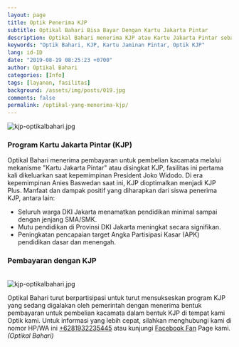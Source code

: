 ```yaml
---
layout: page
title: Optik Penerima KJP
subtitle: Optikal Bahari Bisa Bayar Dengan Kartu Jakarta Pintar
description: Optikal Bahari menerima KJP atau Kartu Jakarta Pintar sebagai media pembayaran untuk pembelian kacamata di optik kami.
keywords: "Optik Bahari, KJP, Kartu Jaminan Pintar, Optik KJP"
lang: id-ID
date: "2019-08-19 08:25:23 +0700"
author: Optikal Bahari
categories: [Info]
tags: [layanan, fasilitas]
background: /assets/img/posts/019.jpg
comments: false
permalink: /optikal-yang-menerima-kjp/
---
```


<div class="card-deck mb-3">
<div class="card shadow p-3 mb-5 bg-white rounded">
<img data-src="/assets/img/posts/optikal-bahari-kjp/kjp-optikalbahari-01.jpg" src="/assets/img/posts/optikal-bahari-kjp/kjp-optikalbahari-01.jpg" class="card-img-top img-fluid shadow" alt="kjp-optikalbahari.jpg"><br />

<h3>Program Kartu Jakarta Pintar (KJP)</h3>
<p>
Optikal Bahari menerima pembayaran untuk pembelian kacamata melalui mekanisme "Kartu Jakarta Pintar" atau disingkat KJP, fasilitas ini pertama kali dikeluarkan saat kepemimpinan President Joko Widodo. Di era kepemimpinan Anies Baswedan saat ini, KJP dioptimalkan menjadi KJP Plus. Manfaat dan dampak positif yang diharapkan dari siswa penerima KJP, antara lain:
</p>

<ul>
    <li>Seluruh warga DKI Jakarta menamatkan pendidikan minimal sampai dengan jenjang SMA/SMK.</li>
    <li>Mutu pendidikan di Provinsi DKI Jakarta meningkat secara signifikan.</li>
    <li>Peningkatan pencapaian target Angka Partisipasi Kasar (APK) pendidikan dasar dan menengah.</li>
</ul>

<h3>Pembayaran dengan KJP</h3>
<br />
<img data-src="/assets/img/posts/optikal-bahari-kjp/kjp-optikalbahari-02.jpg" src="/assets/img/posts/optikal-bahari-kjp/kjp-optikalbahari-02.jpg" class="rounded mx-auto d-block rounded-lg img-fluid shadow"  alt="kjp-optikalbahari.jpg">

<p>
Optikal Bahari turut berpartisipasi untuk turut mensukseskan program KJP yang sedang digalakan oleh pemerintah dengan menerima bentuk pembayaran untuk pembelian kacamata dalam bentuk KJP di tempat kami Optik kami. Untuk informasi yang lebih cepat, silahkan menghubungi kami di nomor HP/WA ini <a href="https://api.whatsapp.com/send?phone=6281932235445&text=Hallo%2C+saya+butuh+informasi+lebih+lanjut+mengenai+Optikal+Bahari" id="WhatsAppClick" class="WhatsAppCall" title="Call WhatsApp">+6281932235445</a> atau kunjungi <a href="https://www.facebook.com/optikalbahari" id="FBClick" title="Facebook Page Optikal Bahari" class="FacebookPage">Facebook Fan</a> Page kami. <em>(Optikal Bahari)</em></p>
</div>
</div>
